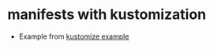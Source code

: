 # manifests with kustomization 

* Example from [kustomize example](https://github.com/kubernetes-sigs/kustomize/tree/master/examples/helloWorld)
